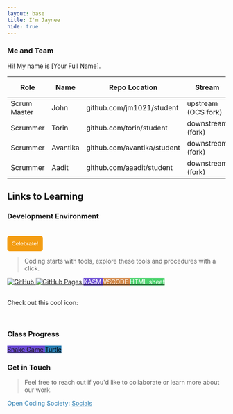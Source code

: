 ```yaml
---
layout: base
title: I'm Jaynee
hide: true
---
```


### Me and Team

Hi! My name is [Your Full Name].

| Role         | Name     | Repo Location                       | Stream                | Repo Name |
|--------------|----------|-------------------------------------|-----------------------|-----------|
| Scrum Master | John     | github.com/jm1021/student           | upstream (OCS fork)   | student   |
| Scrummer     | Torin    | github.com/torin/student            | downstream (fork)     | student   |
| Scrummer     | Avantika | github.com/avantika/student         | downstream (fork)     | student   |
| Scrummer     | Aadit    | github.com/aaadit/student           | downstream (fork)     | student   |


## Links to Learning

### Development Environment

<script src="https://cdn.jsdelivr.net/npm/canvas-confetti@1.6.0/dist/confetti.browser.min.js"></script>

<button onclick="confetti()" style="margin-top: 20px; padding: 10px; background-color: #f39c12; color: white; border: none; border-radius: 5px; cursor: pointer;">
  Celebrate!
</button>

<script>
  window.onload = () => {
    confetti({
      particleCount: 100,
      spread: 70,
      origin: { y: 0.6 }
    });
  };
</script>


> Coding starts with tools, explore these tools and procedures with a click.
<head>
  <meta charset="UTF-8">
  <title>My Website</title>

  <!-- Font Awesome CSS -->
  <link rel="stylesheet" href="https://cdnjs.cloudflare.com/ajax/libs/font-awesome/6.5.0/css/all.min.css">
</head>


<a href="https://github.com/Open-Coding-Society/student">
    <img src="https://img.shields.io/badge/GitHub-181717?logo=github&logoColor=white" alt="GitHub">
</a>
<a href="https://open-coding-society.github.io/student">
    <img src="https://img.shields.io/badge/GitHub%20Pages-327FC7?logo=github&logoColor=white" alt="GitHub Pages">
</a>
<a href="https://kasm.opencodingsociety.com/" class="button small" style="background-color: #6b4bd3ff">
    <span style="color: #FFFFFF">KASM</span>
</a>
<a href="https://vscode.dev/" class="button small" style="background-color: #d38a4bff">
    <span style="color: #FFFFFF">VSCODE</span>
</a>
<a href="https://htmlcheatsheet.com/" class="button small" style="background-color: #4bd36dff">
    <span style="color: #FFFFFF">HTML sheet</span>
</a>

<br>

<br>
  <p>Check out this cool icon:</p>

  <!-- Camera icon -->
  <i class="fas fa-camera icon"></i>
<br>

### Class Progress

<a href="{{site.baseurl}}/snake" class="button small" style="background-color: #6b4bd3ff">
    Snake Game
</a>
<a href="{{site.baseurl}}/turtle" class="button small" style="background-color: #2A7DB1">
    <span style="color: #000000">Turtle</span>
</a>

<br>

<!-- Contact Section -->
### Get in Touch 

> Feel free to reach out if you'd like to collaborate or learn more about our work. 

<p style="color: #2A7DB1;">Open Coding Society: <a href="https://opencodingsociety.com" style="color: #2A7DB1; text-decoration: underline;">Socials</a></p>
